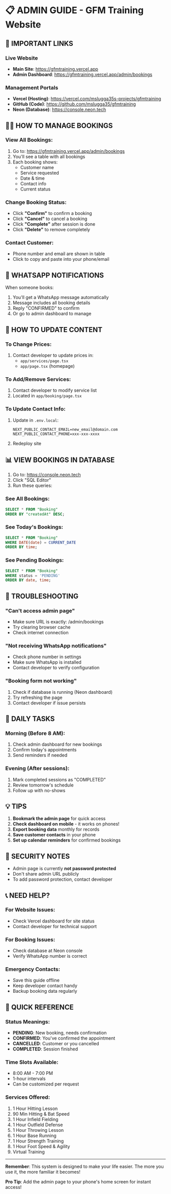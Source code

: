 # 📋 ADMIN GUIDE - GFM Training Website

## 🔗 IMPORTANT LINKS

### Live Website
- **Main Site**: https://gfmtraining.vercel.app
- **Admin Dashboard**: https://gfmtraining.vercel.app/admin/bookings

### Management Portals
- **Vercel (Hosting)**: https://vercel.com/mslugga35s-projects/gfmtraining
- **GitHub (Code)**: https://github.com/mslugga35/gfmtraining
- **Neon (Database)**: https://console.neon.tech

## 👨‍💼 HOW TO MANAGE BOOKINGS

### View All Bookings:
1. Go to: https://gfmtraining.vercel.app/admin/bookings
2. You'll see a table with all bookings
3. Each booking shows:
   - Customer name
   - Service requested
   - Date & time
   - Contact info
   - Current status

### Change Booking Status:
- Click **"Confirm"** to confirm a booking
- Click **"Cancel"** to cancel a booking
- Click **"Complete"** after session is done
- Click **"Delete"** to remove completely

### Contact Customer:
- Phone number and email are shown in table
- Click to copy and paste into your phone/email

## 📱 WHATSAPP NOTIFICATIONS

When someone books:
1. You'll get a WhatsApp message automatically
2. Message includes all booking details
3. Reply "CONFIRMED" to confirm
4. Or go to admin dashboard to manage

## 🔄 HOW TO UPDATE CONTENT

### To Change Prices:
1. Contact developer to update prices in:
   - `app/services/page.tsx`
   - `app/page.tsx` (homepage)

### To Add/Remove Services:
1. Contact developer to modify service list
2. Located in `app/booking/page.tsx`

### To Update Contact Info:
1. Update in `.env.local`:
   ```
   NEXT_PUBLIC_CONTACT_EMAIL=new_email@domain.com
   NEXT_PUBLIC_CONTACT_PHONE=xxx-xxx-xxxx
   ```
2. Redeploy site

## 📊 VIEW BOOKINGS IN DATABASE

1. Go to: https://console.neon.tech
2. Click "SQL Editor"
3. Run these queries:

### See All Bookings:
```sql
SELECT * FROM "Booking" 
ORDER BY "createdAt" DESC;
```

### See Today's Bookings:
```sql
SELECT * FROM "Booking" 
WHERE DATE(date) = CURRENT_DATE
ORDER BY time;
```

### See Pending Bookings:
```sql
SELECT * FROM "Booking" 
WHERE status = 'PENDING'
ORDER BY date, time;
```

## 🚨 TROUBLESHOOTING

### "Can't access admin page"
- Make sure URL is exactly: /admin/bookings
- Try clearing browser cache
- Check internet connection

### "Not receiving WhatsApp notifications"
- Check phone number in settings
- Make sure WhatsApp is installed
- Contact developer to verify configuration

### "Booking form not working"
1. Check if database is running (Neon dashboard)
2. Try refreshing the page
3. Contact developer if issue persists

## 📅 DAILY TASKS

### Morning (Before 8 AM):
1. Check admin dashboard for new bookings
2. Confirm today's appointments
3. Send reminders if needed

### Evening (After sessions):
1. Mark completed sessions as "COMPLETED"
2. Review tomorrow's schedule
3. Follow up with no-shows

## 💡 TIPS

1. **Bookmark the admin page** for quick access
2. **Check dashboard on mobile** - it works on phones!
3. **Export booking data** monthly for records
4. **Save customer contacts** in your phone
5. **Set up calendar reminders** for confirmed bookings

## 🔐 SECURITY NOTES

- Admin page is currently **not password protected**
- Don't share admin URL publicly
- To add password protection, contact developer

## 📞 NEED HELP?

### For Website Issues:
- Check Vercel dashboard for site status
- Contact developer for technical support

### For Booking Issues:
- Check database at Neon console
- Verify WhatsApp number is correct

### Emergency Contacts:
- Save this guide offline
- Keep developer contact handy
- Backup booking data regularly

## 🎯 QUICK REFERENCE

### Status Meanings:
- **PENDING**: New booking, needs confirmation
- **CONFIRMED**: You've confirmed the appointment
- **CANCELLED**: Customer or you cancelled
- **COMPLETED**: Session finished

### Time Slots Available:
- 8:00 AM - 7:00 PM
- 1-hour intervals
- Can be customized per request

### Services Offered:
1. 1 Hour Hitting Lesson
2. 90 Min Hitting & Bat Speed
3. 1 Hour Infield Fielding
4. 1 Hour Outfield Defense
5. 1 Hour Throwing Lesson
6. 1 Hour Base Running
7. 1 Hour Strength Training
8. 1 Hour Foot Speed & Agility
9. Virtual Training

---

**Remember**: This system is designed to make your life easier. The more you use it, the more familiar it becomes!

**Pro Tip**: Add the admin page to your phone's home screen for instant access!